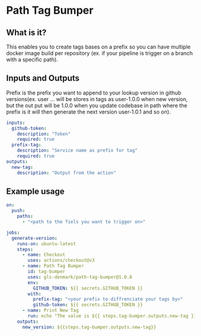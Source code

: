 # Path Tag Bumper

## What is it?
This enables you to create tags bases on a prefix so you can have multiple docker image build per repository (ex. if your pipeline is trigger on a branch with a specific path).

## Inputs and Outputs
Prefix is the prefix you want to append to your lookup version in github versions(ex. user ...  will be stores in tags as user-1.0.0 when new version, but the out put will be 1.0.0 when you update codebase in path where the prefix is it will then generate the next version user-1.0.1 and so on).

```yaml
inputs:
  github-token:
    description: "Token"
    required: true
  prefix-tag:
    description: "Service name as prefix for tag"
    required: true
outputs:
  new-tag:
    description: "Output from the action"
```

## Example usage
```yaml
on:
  push:    
    paths:
      - "<path to the fiels you want to trigger on>"

jobs:
  generate-version:    
    runs-on: ubuntu-latest
    steps:
      - name: Checkout
        uses: actions/checkout@v3
      - name: Path Tag Bumper
        id: tag-bumper
        uses: gls-denmark/path-tag-bumper@1.0.8
        env:
          GITHUB_TOKEN: ${{ secrets.GITHUB_TOKEN }}
        with:
          prefix-tag: "<your prefix to diffrenciate your tags by>"
          github-token: ${{ secrets.GITHUB_TOKEN }}
      - name: Print New Tag
        run: echo "The value is ${{ steps.tag-bumper.outputs.new-tag }}"
    outputs:
      new_version: ${{steps.tag-bumper.outputs.new-tag}}
```
